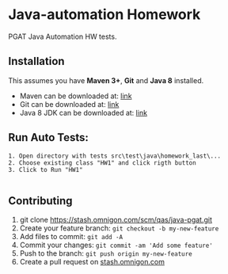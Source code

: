 # Java-automation Homework

PGAT Java Automation HW tests.


## Installation

This assumes you have **Maven 3+**, **Git** and **Java 8** installed.

* Maven can be downloaded at: [link](http://maven.apache.org/download.html)
* Git can be downloaded at: [link](http://git-scm.com/download)
* Java 8 JDK can be downloaded at: [link](http://www.oracle.com/technetwork/java/javase/downloads/jdk8-downloads-2133151.html)

## Run Auto Tests:

```
1. Open directory with tests src\test\java\homework_last\...
2. Choose existing class "HW1" and click rigth button
3. Click to Run "HW1"
 
```


## Contributing

1. git clone https://stash.omnigon.com/scm/qas/java-pgat.git
2. Create your feature branch: `git checkout -b my-new-feature`
3. Add files to commit: `git add -A`
4. Commit your changes: `git commit -am 'Add some feature'`
5. Push to the branch: `git push origin my-new-feature`
6. Create a pull request on [stash.omnigon.com](https://stash.omnigon.com/projects/QAS/repos/java-pgat/pull-requests)
